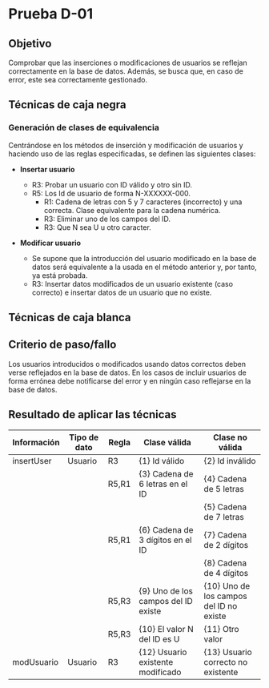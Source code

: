 # Prueba D-01
## Objetivo
Comprobar que las inserciones o modificaciones de usuarios se reflejan correctamente en la base de datos.
Además, se busca que, en caso de error, este sea correctamente gestionado.
## Técnicas de caja negra
### Generación de clases de equivalencia
Centrándose en los métodos de inserción y modificación de usuarios y haciendo uso de las reglas especificadas, se definen las siguientes clases:
* **Insertar usuario**
    * R3: Probar un usuario con ID válido y otro sin ID.
    * R5: Los Id de usuario de forma N-XXXXXX-000.
        * R1: Cadena de letras con 5 y 7 caracteres (incorrecto) y una correcta. Clase equivalente para la cadena numérica.
        * R3: Eliminar uno de los campos del ID.
        * R3: Que N sea U u otro caracter.

* **Modificar usuario**
    * Se supone que la introducción del usuario modificado en la base de datos será equivalente a la usada en el método anterior y, por tanto, ya está probada.
    * R3: Insertar datos modificados de un usuario existente (caso correcto) e insertar datos de un usuario que no existe.
## Técnicas de caja blanca
## Criterio de paso/fallo
Los usuarios introducidos o modificados usando datos correctos deben verse reflejados en la base de datos.
En los casos de incluir usuarios de forma errónea debe notificarse del error y en ningún caso reflejarse en la base de datos.
## Resultado de aplicar las técnicas
|Información|Tipo de dato|Regla|Clase válida|Clase no válida|
|--|--|--|--|--|
|insertUser|Usuario|R3| {1} Id válido | {2} Id inválido|
|||R5,R1| {3} Cadena de 6 letras en el ID | {4} Cadena de 5 letras |
|||||{5} Cadena de 7 letras |
|||R5,R1| {6} Cadena de 3 dígitos en el ID | {7} Cadena de 2 dígitos |
||||| {8} Cadena de 4 dígitos |
|||R5,R3| {9} Uno de los campos del ID existe | {10} Uno de los campos del ID no existe |
|||R5,R3| {10} El valor N del ID es U | {11} Otro valor |
|modUsuario| Usuario | R3 | {12} Usuario existente modificado | {13} Usuario correcto no existente |

